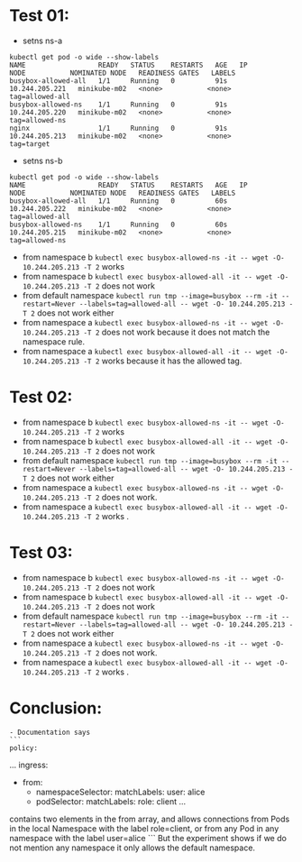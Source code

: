 # Test 01:
- setns ns-a
```
kubectl get pod -o wide --show-labels
NAME                  READY   STATUS    RESTARTS   AGE   IP               NODE           NOMINATED NODE   READINESS GATES   LABELS
busybox-allowed-all   1/1     Running   0          91s   10.244.205.221   minikube-m02   <none>           <none>            tag=allowed-all
busybox-allowed-ns    1/1     Running   0          91s   10.244.205.220   minikube-m02   <none>           <none>            tag=allowed-ns
nginx                 1/1     Running   0          91s   10.244.205.213   minikube-m02   <none>           <none>            tag=target
```
- setns ns-b
```
kubectl get pod -o wide --show-labels
NAME                  READY   STATUS    RESTARTS   AGE   IP               NODE           NOMINATED NODE   READINESS GATES   LABELS
busybox-allowed-all   1/1     Running   0          60s   10.244.205.222   minikube-m02   <none>           <none>            tag=allowed-all
busybox-allowed-ns    1/1     Running   0          60s   10.244.205.215   minikube-m02   <none>           <none>            tag=allowed-ns
```
- from namespace b `kubectl exec busybox-allowed-ns -it -- wget -O- 10.244.205.213 -T 2` works
- from namespace b `kubectl exec busybox-allowed-all -it -- wget -O- 10.244.205.213 -T 2` does not work
- from default namespace `kubectl run tmp --image=busybox --rm -it --restart=Never --labels=tag=allowed-all -- wget -O- 10.244.205.213 -T 2` does not work either
- from namespace a `kubectl exec busybox-allowed-ns -it -- wget -O- 10.244.205.213 -T 2` does not work because it does not match the namespace rule.
- from namespace a  `kubectl exec busybox-allowed-all -it -- wget -O- 10.244.205.213 -T 2` works because it has the allowed tag.

# Test 02:

- from namespace b `kubectl exec busybox-allowed-ns -it -- wget -O- 10.244.205.213 -T 2` works
- from namespace b `kubectl exec busybox-allowed-all -it -- wget -O- 10.244.205.213 -T 2` does not work
- from default namespace `kubectl run tmp --image=busybox --rm -it --restart=Never --labels=tag=allowed-all -- wget -O- 10.244.205.213 -T 2` does not work either
- from namespace a `kubectl exec busybox-allowed-ns -it -- wget -O- 10.244.205.213 -T 2` does not work.
- from namespace a  `kubectl exec busybox-allowed-all -it -- wget -O- 10.244.205.213 -T 2` works .

# Test 03:

- from namespace b `kubectl exec busybox-allowed-ns -it -- wget -O- 10.244.205.213 -T 2` does not work
- from namespace b `kubectl exec busybox-allowed-all -it -- wget -O- 10.244.205.213 -T 2` does not work
- from default namespace `kubectl run tmp --image=busybox --rm -it --restart=Never --labels=tag=allowed-all -- wget -O- 10.244.205.213 -T 2` does not work either
- from namespace a `kubectl exec busybox-allowed-ns -it -- wget -O- 10.244.205.213 -T 2` does not work.
- from namespace a  `kubectl exec busybox-allowed-all -it -- wget -O- 10.244.205.213 -T 2` works .

# Conclusion:
    - Documentation says 
    ```
    policy:

  ...
  ingress:
  - from:
    - namespaceSelector:
        matchLabels:
          user: alice
    - podSelector:
        matchLabels:
          role: client
  ...

contains two elements in the from array, and allows connections from Pods in the local Namespace with the label role=client, or from any Pod in any namespace with the label user=alice
    ```
    But the experiment shows if we do not mention any namespace it only allows the default namespace.
